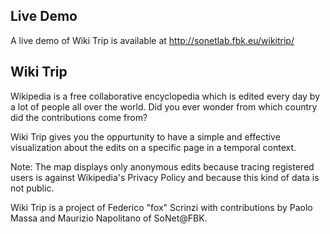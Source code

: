 ## Live Demo

A live demo of Wiki Trip is available at http://sonetlab.fbk.eu/wikitrip/


## Wiki Trip

Wikipedia is a free collaborative encyclopedia which is edited every day by a lot of people all over the world. Did you ever wonder from which country did the contributions come from?

Wiki Trip gives you the oppurtunity to have a simple and effective visualization about the edits on a specific page in a temporal context.

Note: The map displays only anonymous edits because tracing registered users is against Wikipedia's Privacy Policy and because this kind of data is not public.

Wiki Trip is a project of Federico "fox" Scrinzi with contributions by Paolo Massa and Maurizio Napolitano of SoNet@FBK.
